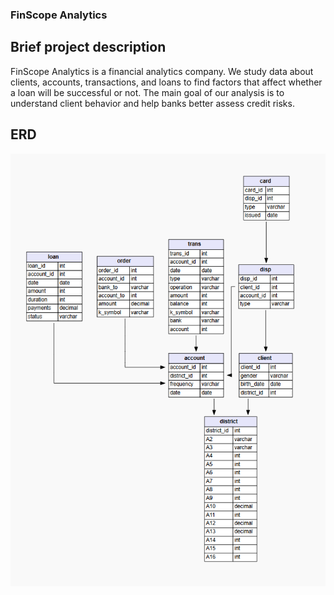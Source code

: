 ### FinScope Analytics

## Brief project description
FinScope Analytics is a financial analytics company. We study data about clients, accounts, transactions, and loans to find factors that affect whether a loan will be successful or not. The main goal of our analysis is to understand client behavior and help banks better assess credit risks.

## ERD 
![ERD diagram](ERD.png)